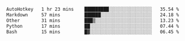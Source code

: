 <!--START_SECTION:waka-->

```txt
AutoHotkey   1 hr 23 mins    █████████░░░░░░░░░░░░░░░░   35.54 %
Markdown     57 mins         ██████░░░░░░░░░░░░░░░░░░░   24.18 %
Other        31 mins         ███▒░░░░░░░░░░░░░░░░░░░░░   13.23 %
Python       17 mins         ██░░░░░░░░░░░░░░░░░░░░░░░   07.44 %
Bash         15 mins         █▓░░░░░░░░░░░░░░░░░░░░░░░   06.45 %
```

<!--END_SECTION:waka-->

